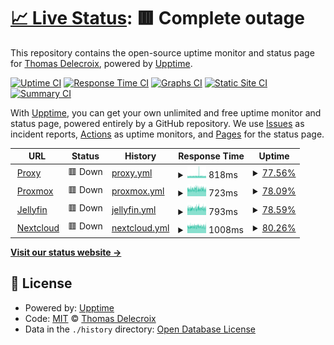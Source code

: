 # [📈 Live Status](https://status.tetragg.com): <!--live status--> **🟥 Complete outage**

This repository contains the open-source uptime monitor and status page for [Thomas Delecroix](https://status.tetragg.com), powered by [Upptime](https://github.com/upptime/upptime).

[![Uptime CI](https://github.com/TetraGG/upptime/workflows/Uptime%20CI/badge.svg)](https://github.com/TetraGG/upptime/actions?query=workflow%3A%22Uptime+CI%22)
[![Response Time CI](https://github.com/TetraGG/upptime/workflows/Response%20Time%20CI/badge.svg)](https://github.com/TetraGG/upptime/actions?query=workflow%3A%22Response+Time+CI%22)
[![Graphs CI](https://github.com/TetraGG/upptime/workflows/Graphs%20CI/badge.svg)](https://github.com/TetraGG/upptime/actions?query=workflow%3A%22Graphs+CI%22)
[![Static Site CI](https://github.com/TetraGG/upptime/workflows/Static%20Site%20CI/badge.svg)](https://github.com/TetraGG/upptime/actions?query=workflow%3A%22Static+Site+CI%22)
[![Summary CI](https://github.com/TetraGG/upptime/workflows/Summary%20CI/badge.svg)](https://github.com/TetraGG/upptime/actions?query=workflow%3A%22Summary+CI%22)

With [Upptime](https://upptime.js.org), you can get your own unlimited and free uptime monitor and status page, powered entirely by a GitHub repository. We use [Issues](https://github.com/TetraGG/upptime/issues) as incident reports, [Actions](https://github.com/TetraGG/upptime/actions) as uptime monitors, and [Pages](https://status.tetragg.com) for the status page.

<!--start: status pages-->
<!-- This summary is generated by Upptime (https://github.com/upptime/upptime) -->
<!-- Do not edit this manually, your changes will be overwritten -->
<!-- prettier-ignore -->
| URL | Status | History | Response Time | Uptime |
| --- | ------ | ------- | ------------- | ------ |
| <img alt="" src="https://github.com/traefik/traefik/blob/master/webui/src/statics/icons/favicon.ico" height="13"> [Proxy](https://proxy.tetragg.com) | 🟥 Down | [proxy.yml](https://github.com/TetraGG/Upptime/commits/HEAD/history/proxy.yml) | <details><summary><img alt="Response time graph" src="./graphs/proxy/response-time-week.png" height="20"> 818ms</summary><br><a href="https://status.tetragg.com/history/proxy"><img alt="Response time 814" src="https://img.shields.io/endpoint?url=https%3A%2F%2Fraw.githubusercontent.com%2FTetraGG%2FUpptime%2FHEAD%2Fapi%2Fproxy%2Fresponse-time.json"></a><br><a href="https://status.tetragg.com/history/proxy"><img alt="24-hour response time 783" src="https://img.shields.io/endpoint?url=https%3A%2F%2Fraw.githubusercontent.com%2FTetraGG%2FUpptime%2FHEAD%2Fapi%2Fproxy%2Fresponse-time-day.json"></a><br><a href="https://status.tetragg.com/history/proxy"><img alt="7-day response time 818" src="https://img.shields.io/endpoint?url=https%3A%2F%2Fraw.githubusercontent.com%2FTetraGG%2FUpptime%2FHEAD%2Fapi%2Fproxy%2Fresponse-time-week.json"></a><br><a href="https://status.tetragg.com/history/proxy"><img alt="30-day response time 817" src="https://img.shields.io/endpoint?url=https%3A%2F%2Fraw.githubusercontent.com%2FTetraGG%2FUpptime%2FHEAD%2Fapi%2Fproxy%2Fresponse-time-month.json"></a><br><a href="https://status.tetragg.com/history/proxy"><img alt="1-year response time 814" src="https://img.shields.io/endpoint?url=https%3A%2F%2Fraw.githubusercontent.com%2FTetraGG%2FUpptime%2FHEAD%2Fapi%2Fproxy%2Fresponse-time-year.json"></a></details> | <details><summary><a href="https://status.tetragg.com/history/proxy">77.56%</a></summary><a href="https://status.tetragg.com/history/proxy"><img alt="All-time uptime 98.89%" src="https://img.shields.io/endpoint?url=https%3A%2F%2Fraw.githubusercontent.com%2FTetraGG%2FUpptime%2FHEAD%2Fapi%2Fproxy%2Fuptime.json"></a><br><a href="https://status.tetragg.com/history/proxy"><img alt="24-hour uptime 72.11%" src="https://img.shields.io/endpoint?url=https%3A%2F%2Fraw.githubusercontent.com%2FTetraGG%2FUpptime%2FHEAD%2Fapi%2Fproxy%2Fuptime-day.json"></a><br><a href="https://status.tetragg.com/history/proxy"><img alt="7-day uptime 77.56%" src="https://img.shields.io/endpoint?url=https%3A%2F%2Fraw.githubusercontent.com%2FTetraGG%2FUpptime%2FHEAD%2Fapi%2Fproxy%2Fuptime-week.json"></a><br><a href="https://status.tetragg.com/history/proxy"><img alt="30-day uptime 93.53%" src="https://img.shields.io/endpoint?url=https%3A%2F%2Fraw.githubusercontent.com%2FTetraGG%2FUpptime%2FHEAD%2Fapi%2Fproxy%2Fuptime-month.json"></a><br><a href="https://status.tetragg.com/history/proxy"><img alt="1-year uptime 98.89%" src="https://img.shields.io/endpoint?url=https%3A%2F%2Fraw.githubusercontent.com%2FTetraGG%2FUpptime%2FHEAD%2Fapi%2Fproxy%2Fuptime-year.json"></a></details>
| <img alt="" src="https://www.proxmox.com/templates/yoo_nano2/favicon.ico" height="13"> [Proxmox](https://pve.tetragg.com) | 🟥 Down | [proxmox.yml](https://github.com/TetraGG/Upptime/commits/HEAD/history/proxmox.yml) | <details><summary><img alt="Response time graph" src="./graphs/proxmox/response-time-week.png" height="20"> 723ms</summary><br><a href="https://status.tetragg.com/history/proxmox"><img alt="Response time 760" src="https://img.shields.io/endpoint?url=https%3A%2F%2Fraw.githubusercontent.com%2FTetraGG%2FUpptime%2FHEAD%2Fapi%2Fproxmox%2Fresponse-time.json"></a><br><a href="https://status.tetragg.com/history/proxmox"><img alt="24-hour response time 672" src="https://img.shields.io/endpoint?url=https%3A%2F%2Fraw.githubusercontent.com%2FTetraGG%2FUpptime%2FHEAD%2Fapi%2Fproxmox%2Fresponse-time-day.json"></a><br><a href="https://status.tetragg.com/history/proxmox"><img alt="7-day response time 723" src="https://img.shields.io/endpoint?url=https%3A%2F%2Fraw.githubusercontent.com%2FTetraGG%2FUpptime%2FHEAD%2Fapi%2Fproxmox%2Fresponse-time-week.json"></a><br><a href="https://status.tetragg.com/history/proxmox"><img alt="30-day response time 753" src="https://img.shields.io/endpoint?url=https%3A%2F%2Fraw.githubusercontent.com%2FTetraGG%2FUpptime%2FHEAD%2Fapi%2Fproxmox%2Fresponse-time-month.json"></a><br><a href="https://status.tetragg.com/history/proxmox"><img alt="1-year response time 760" src="https://img.shields.io/endpoint?url=https%3A%2F%2Fraw.githubusercontent.com%2FTetraGG%2FUpptime%2FHEAD%2Fapi%2Fproxmox%2Fresponse-time-year.json"></a></details> | <details><summary><a href="https://status.tetragg.com/history/proxmox">78.09%</a></summary><a href="https://status.tetragg.com/history/proxmox"><img alt="All-time uptime 99.55%" src="https://img.shields.io/endpoint?url=https%3A%2F%2Fraw.githubusercontent.com%2FTetraGG%2FUpptime%2FHEAD%2Fapi%2Fproxmox%2Fuptime.json"></a><br><a href="https://status.tetragg.com/history/proxmox"><img alt="24-hour uptime 72.50%" src="https://img.shields.io/endpoint?url=https%3A%2F%2Fraw.githubusercontent.com%2FTetraGG%2FUpptime%2FHEAD%2Fapi%2Fproxmox%2Fuptime-day.json"></a><br><a href="https://status.tetragg.com/history/proxmox"><img alt="7-day uptime 78.09%" src="https://img.shields.io/endpoint?url=https%3A%2F%2Fraw.githubusercontent.com%2FTetraGG%2FUpptime%2FHEAD%2Fapi%2Fproxmox%2Fuptime-week.json"></a><br><a href="https://status.tetragg.com/history/proxmox"><img alt="30-day uptime 93.53%" src="https://img.shields.io/endpoint?url=https%3A%2F%2Fraw.githubusercontent.com%2FTetraGG%2FUpptime%2FHEAD%2Fapi%2Fproxmox%2Fuptime-month.json"></a><br><a href="https://status.tetragg.com/history/proxmox"><img alt="1-year uptime 99.46%" src="https://img.shields.io/endpoint?url=https%3A%2F%2Fraw.githubusercontent.com%2FTetraGG%2FUpptime%2FHEAD%2Fapi%2Fproxmox%2Fuptime-year.json"></a></details>
| <img alt="" src="https://jellyfin.org/favicon.ico" height="13"> [Jellyfin](https://jellyfin.tetragg.com) | 🟥 Down | [jellyfin.yml](https://github.com/TetraGG/Upptime/commits/HEAD/history/jellyfin.yml) | <details><summary><img alt="Response time graph" src="./graphs/jellyfin/response-time-week.png" height="20"> 793ms</summary><br><a href="https://status.tetragg.com/history/jellyfin"><img alt="Response time 1000" src="https://img.shields.io/endpoint?url=https%3A%2F%2Fraw.githubusercontent.com%2FTetraGG%2FUpptime%2FHEAD%2Fapi%2Fjellyfin%2Fresponse-time.json"></a><br><a href="https://status.tetragg.com/history/jellyfin"><img alt="24-hour response time 769" src="https://img.shields.io/endpoint?url=https%3A%2F%2Fraw.githubusercontent.com%2FTetraGG%2FUpptime%2FHEAD%2Fapi%2Fjellyfin%2Fresponse-time-day.json"></a><br><a href="https://status.tetragg.com/history/jellyfin"><img alt="7-day response time 793" src="https://img.shields.io/endpoint?url=https%3A%2F%2Fraw.githubusercontent.com%2FTetraGG%2FUpptime%2FHEAD%2Fapi%2Fjellyfin%2Fresponse-time-week.json"></a><br><a href="https://status.tetragg.com/history/jellyfin"><img alt="30-day response time 909" src="https://img.shields.io/endpoint?url=https%3A%2F%2Fraw.githubusercontent.com%2FTetraGG%2FUpptime%2FHEAD%2Fapi%2Fjellyfin%2Fresponse-time-month.json"></a><br><a href="https://status.tetragg.com/history/jellyfin"><img alt="1-year response time 1010" src="https://img.shields.io/endpoint?url=https%3A%2F%2Fraw.githubusercontent.com%2FTetraGG%2FUpptime%2FHEAD%2Fapi%2Fjellyfin%2Fresponse-time-year.json"></a></details> | <details><summary><a href="https://status.tetragg.com/history/jellyfin">78.59%</a></summary><a href="https://status.tetragg.com/history/jellyfin"><img alt="All-time uptime 99.57%" src="https://img.shields.io/endpoint?url=https%3A%2F%2Fraw.githubusercontent.com%2FTetraGG%2FUpptime%2FHEAD%2Fapi%2Fjellyfin%2Fuptime.json"></a><br><a href="https://status.tetragg.com/history/jellyfin"><img alt="24-hour uptime 72.89%" src="https://img.shields.io/endpoint?url=https%3A%2F%2Fraw.githubusercontent.com%2FTetraGG%2FUpptime%2FHEAD%2Fapi%2Fjellyfin%2Fuptime-day.json"></a><br><a href="https://status.tetragg.com/history/jellyfin"><img alt="7-day uptime 78.59%" src="https://img.shields.io/endpoint?url=https%3A%2F%2Fraw.githubusercontent.com%2FTetraGG%2FUpptime%2FHEAD%2Fapi%2Fjellyfin%2Fuptime-week.json"></a><br><a href="https://status.tetragg.com/history/jellyfin"><img alt="30-day uptime 93.61%" src="https://img.shields.io/endpoint?url=https%3A%2F%2Fraw.githubusercontent.com%2FTetraGG%2FUpptime%2FHEAD%2Fapi%2Fjellyfin%2Fuptime-month.json"></a><br><a href="https://status.tetragg.com/history/jellyfin"><img alt="1-year uptime 99.47%" src="https://img.shields.io/endpoint?url=https%3A%2F%2Fraw.githubusercontent.com%2FTetraGG%2FUpptime%2FHEAD%2Fapi%2Fjellyfin%2Fuptime-year.json"></a></details>
| <img alt="" src="https://nextcloud.com/wp-content/themes/next/assets/img/common/favicon.png" height="13"> [Nextcloud](https://nextcloud.tetragg.com) | 🟥 Down | [nextcloud.yml](https://github.com/TetraGG/Upptime/commits/HEAD/history/nextcloud.yml) | <details><summary><img alt="Response time graph" src="./graphs/nextcloud/response-time-week.png" height="20"> 1008ms</summary><br><a href="https://status.tetragg.com/history/nextcloud"><img alt="Response time 1239" src="https://img.shields.io/endpoint?url=https%3A%2F%2Fraw.githubusercontent.com%2FTetraGG%2FUpptime%2FHEAD%2Fapi%2Fnextcloud%2Fresponse-time.json"></a><br><a href="https://status.tetragg.com/history/nextcloud"><img alt="24-hour response time 961" src="https://img.shields.io/endpoint?url=https%3A%2F%2Fraw.githubusercontent.com%2FTetraGG%2FUpptime%2FHEAD%2Fapi%2Fnextcloud%2Fresponse-time-day.json"></a><br><a href="https://status.tetragg.com/history/nextcloud"><img alt="7-day response time 1008" src="https://img.shields.io/endpoint?url=https%3A%2F%2Fraw.githubusercontent.com%2FTetraGG%2FUpptime%2FHEAD%2Fapi%2Fnextcloud%2Fresponse-time-week.json"></a><br><a href="https://status.tetragg.com/history/nextcloud"><img alt="30-day response time 1178" src="https://img.shields.io/endpoint?url=https%3A%2F%2Fraw.githubusercontent.com%2FTetraGG%2FUpptime%2FHEAD%2Fapi%2Fnextcloud%2Fresponse-time-month.json"></a><br><a href="https://status.tetragg.com/history/nextcloud"><img alt="1-year response time 1252" src="https://img.shields.io/endpoint?url=https%3A%2F%2Fraw.githubusercontent.com%2FTetraGG%2FUpptime%2FHEAD%2Fapi%2Fnextcloud%2Fresponse-time-year.json"></a></details> | <details><summary><a href="https://status.tetragg.com/history/nextcloud">80.26%</a></summary><a href="https://status.tetragg.com/history/nextcloud"><img alt="All-time uptime 99.55%" src="https://img.shields.io/endpoint?url=https%3A%2F%2Fraw.githubusercontent.com%2FTetraGG%2FUpptime%2FHEAD%2Fapi%2Fnextcloud%2Fuptime.json"></a><br><a href="https://status.tetragg.com/history/nextcloud"><img alt="24-hour uptime 74.30%" src="https://img.shields.io/endpoint?url=https%3A%2F%2Fraw.githubusercontent.com%2FTetraGG%2FUpptime%2FHEAD%2Fapi%2Fnextcloud%2Fuptime-day.json"></a><br><a href="https://status.tetragg.com/history/nextcloud"><img alt="7-day uptime 80.26%" src="https://img.shields.io/endpoint?url=https%3A%2F%2Fraw.githubusercontent.com%2FTetraGG%2FUpptime%2FHEAD%2Fapi%2Fnextcloud%2Fuptime-week.json"></a><br><a href="https://status.tetragg.com/history/nextcloud"><img alt="30-day uptime 93.34%" src="https://img.shields.io/endpoint?url=https%3A%2F%2Fraw.githubusercontent.com%2FTetraGG%2FUpptime%2FHEAD%2Fapi%2Fnextcloud%2Fuptime-month.json"></a><br><a href="https://status.tetragg.com/history/nextcloud"><img alt="1-year uptime 99.45%" src="https://img.shields.io/endpoint?url=https%3A%2F%2Fraw.githubusercontent.com%2FTetraGG%2FUpptime%2FHEAD%2Fapi%2Fnextcloud%2Fuptime-year.json"></a></details>

<!--end: status pages-->

[**Visit our status website →**](https://status.tetragg.com)

## 📄 License

- Powered by: [Upptime](https://github.com/upptime/upptime)
- Code: [MIT](./LICENSE) © [Thomas Delecroix](https://status.tetragg.com)
- Data in the `./history` directory: [Open Database License](https://opendatacommons.org/licenses/odbl/1-0/)

